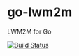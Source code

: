 # go-lwm2m
LWM2M for Go

[![Build Status](https://drone.io/github.com/zubairhamed/go-lwm2m/status.png)](https://drone.io/github.com/zubairhamed/go-lwm2m/latest)